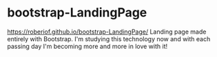 # bootstrap-LandingPage 
https://roberiof.github.io/bootstrap-LandingPage/
Landing page made entirely with Bootstrap. I'm studying this technology now and with each passing day I'm becoming more and more in love with it!
